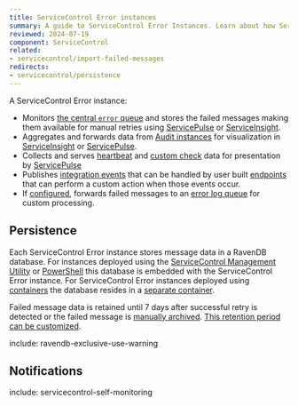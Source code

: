 ```yaml
---
title: ServiceControl Error instances
summary: A guide to ServiceControl Error Instances. Learn about how ServiceControl persists message data and the health monitoring options available.
reviewed: 2024-07-19
component: ServiceControl
related:
- servicecontrol/import-failed-messages
redirects:
- servicecontrol/persistence
---
```

A ServiceControl Error instance:

* Monitors [the central `error` queue](/nservicebus/recoverability/configure-error-handling.md#error-queue-monitoring) and stores the failed messages making them available for manual retries using [ServicePulse](/servicepulse/intro-failed-messages.md) or [ServiceInsight](/serviceinsight/managing-errors-and-retries.md).
* Aggregates and forwards data from [Audit instances](/servicecontrol/audit-instances/) for visualization in [ServiceInsight](/serviceinsight/) or [ServicePulse](/servicepulse/).
* Collects and serves [heartbeat](/monitoring/heartbeats/) and [custom check](/monitoring/custom-checks/) data for presentation by [ServicePulse](/servicepulse/health-check-notifications.md)
* Publishes [integration events](/servicecontrol/contracts.md) that can be handled by user built [endpoints](/nservicebus/messaging/publish-subscribe/publish-handle-event.md) that can perform a custom action when those events occur.
* If [configured](/servicecontrol/servicecontrol-instances/configuration.md#transport-servicecontrolforwarderrormessages), forwards failed messages to an [error log queue](/servicecontrol/errorlog-auditlog-behavior.md) for custom processing.

## Persistence

Each ServiceControl Error instance stores message data in a RavenDB database. For instances deployed using the [ServiceControl Management Utility](/servicecontrol/servicecontrol-instances/deployment/scmu.md) or [PowerShell](/servicecontrol/servicecontrol-instances/deployment/powershell.md) this database is embedded with the ServiceControl Error instance. For ServiceControl Error instances deployed using [containers](/servicecontrol/servicecontrol-instances/deployment/containers.md) the database resides in a [separate container](/servicecontrol/ravendb/containers.md).

Failed message data is retained until 7 days after successful retry is detected or the failed message is [manually archived](/servicepulse/intro-archived-messages.md). [This retention period can be customized](/servicecontrol/servicecontrol-instances/configuration.md#data-retention).

include: ravendb-exclusive-use-warning

## Notifications

include: servicecontrol-self-monitoring
